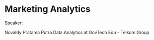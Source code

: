 # Marketing Analytics

Speaker:

Novaldy Pratama Putra
Data Analytics
at GovTech Edu - Telkom Group
